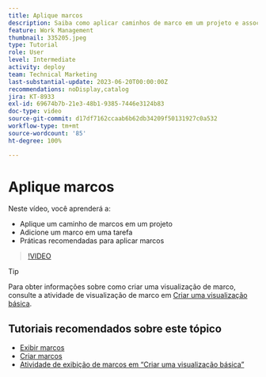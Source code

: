 ```yaml
---
title: Aplique marcos
description: Saiba como aplicar caminhos de marco em um projeto e associar tarefas importantes a etapas de marco no projeto.
feature: Work Management
thumbnail: 335205.jpeg
type: Tutorial
role: User
level: Intermediate
activity: deploy
team: Technical Marketing
last-substantial-update: 2023-06-20T00:00:00Z
recommendations: noDisplay,catalog
jira: KT-8933
exl-id: 69674b7b-21e3-48b1-9385-7446e3124b83
doc-type: video
source-git-commit: d17df7162ccaab6b62db34209f50131927c0a532
workflow-type: tm+mt
source-wordcount: '85'
ht-degree: 100%

---
```


# Aplique marcos

Neste vídeo, você aprenderá a:

* Aplique um caminho de marcos em um projeto
* Adicione um marco em uma tarefa
* Práticas recomendadas para aplicar marcos

>[!VIDEO](https://video.tv.adobe.com/v/335205/?quality=12&learn=on&enablevpops)

>[!TIP]
>
>Para obter informações sobre como criar uma visualização de marco, consulte a atividade de visualização de marco em [Criar uma visualização básica](/help/reporting/basic-reporting/create-a-basic-view.md).

## Tutoriais recomendados sobre este tópico

* [Exibir marcos](/help/manage-work/approval-processes-and-milestone-paths/view-milestones.md)
* [Criar marcos](/help/administration-and-setup/approval-processes-and-milestone-paths/creating-milestones.md)
* [Atividade de exibição de marcos em “Criar uma visualização básica”](/help/reporting/basic-reporting/create-a-basic-view.md)
